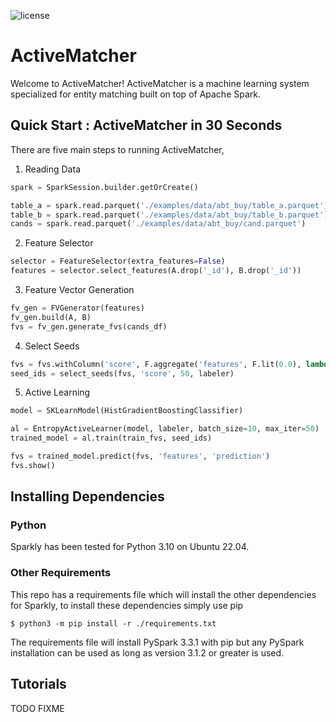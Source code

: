 ![license](https://img.shields.io/github/license/anhaidgroup/sparkly)

# ActiveMatcher

Welcome to ActiveMatcher! ActiveMatcher is a machine learning system specialized for
entity matching built on top of Apache Spark.


## Quick Start : ActiveMatcher in 30 Seconds


There are five main steps to running ActiveMatcher,

1. Reading Data

```python
spark = SparkSession.builder.getOrCreate()

table_a = spark.read.parquet('./examples/data/abt_buy/table_a.parquet')
table_b = spark.read.parquet('./examples/data/abt_buy/table_b.parquet')
cands = spark.read.parquet('./examples/data/abt_buy/cand.parquet')
```

2. Feature Selector
```python
selector = FeatureSelector(extra_features=False)
features = selector.select_features(A.drop('_id'), B.drop('_id'))
```

3. Feature Vector Generation
```python
fv_gen = FVGenerator(features)
fv_gen.build(A, B)
fvs = fv_gen.generate_fvs(cands_df)
```

4. Select Seeds

```python
fvs = fvs.withColumn('score', F.aggregate('features', F.lit(0.0), lambda acc, x : acc + x))
seed_ids = select_seeds(fvs, 'score', 50, labeler)
```

5. Active Learning

```python
model = SKLearnModel(HistGradientBoostingClassifier)

al = EntropyActiveLearner(model, labeler, batch_size=10, max_iter=50)
trained_model = al.train(train_fvs, seed_ids)

fvs = trained_model.predict(fvs, 'features', 'prediction')
fvs.show()
```

## Installing Dependencies 

### Python

Sparkly has been tested for Python 3.10 on Ubuntu 22.04.

### Other Requirements

This repo has a requirements file which will install the 
other dependencies for Sparkly, to install these dependencies simply use pip

`$ python3 -m pip install -r ./requirements.txt`

The requirements file will install PySpark 3.3.1 with pip but any PySpark installation can be used 
as long as version 3.1.2 or greater is used.



## Tutorials

TODO FIXME
